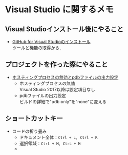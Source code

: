 # Visual Studio に関するメモ
## Visual Studioインストール後にやること
- [GitHub for Visual Studioのインストール](https://qiita.com/elu_jaune/items/eb354558d0dc39add152)  
	ツールと機能の取得から．  
## プロジェクトを作った際にやること
- [ホスティングプロセスの無効とpdbファイルの出力設定](https://qiita.com/lainzero/items/27681ddc96638e33758b)  
  - ホスティングプロセスの無効  
  	Visual Studio 2017以降は設定項目なし  
  - pdbファイルの出力設定  
  	ビルドの詳細で"pdb only"を"none"に変える  

## ショートカットキー
- コードの折り畳み  
	- ドキュメント全体：` Ctrl + L, Ctrl + R `  
	- 選択領域：` Ctrl + M, CtrL + M `  
	- 

